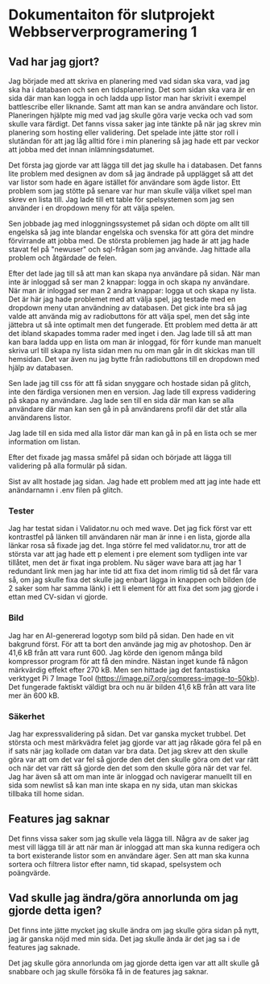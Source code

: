 # Dokumentaiton för slutprojekt Webbserverprogramering 1

## Vad har jag gjort?
Jag började med att skriva en planering med vad sidan ska vara, vad jag ska ha i databasen och sen en tidsplanering. Det som sidan ska vara är en sida där man kan logga in och ladda upp listor man har skrivit i exempel battlescribe eller liknande. Samt att man kan se andra användare och listor. Planeringen hjälpte mig med vad jag skulle göra varje vecka och vad som skulle vara färdigt. Det fanns vissa saker jag inte tänkte på när jag skrev min planering som hosting eller validering. Det spelade inte jätte stor roll i slutändan för att jag låg alltid före i min planering så jag hade ett par veckor att jobba med det innan inlämningsdatumet. 

Det första jag gjorde var att lägga till det jag skulle ha i databasen. Det fanns lite problem med designen av dom så jag ändrade på upplägget så att det var listor som hade en ägare istället för användare som ägde listor. Ett problem som jag stötte på senare var hur man skulle välja vilket spel man skrev en lista till. Jag lade till ett table för spelsystemen som jag sen använder i en dropdown meny för att välja spelen.

Sen jobbade jag med inloggningssystemet på sidan och döpte om allt till engelska så jag inte blandar engelska och svenska för att göra det mindre förvirrande att jobba med. De största problemen jag hade är att jag hade stavat fel på "newuser" och sql-frågan som jag använde. Jag hittade alla problem och åtgärdade de felen. 

Efter det lade jag till så att man kan skapa nya användare på sidan. När man inte är inloggad så ser man 2 knappar: logga in och skapa ny användare. När man är inloggad ser man 2 andra knappar: logga ut och skapa ny lista. Det är här jag hade problemet med att välja spel, jag testade med en dropdown meny utan användning av databasen. Det gick inte bra så jag valde att använda mig av radiobuttons för att välja spel, men det såg inte jättebra ut så inte optimalt men det fungerade. Ett problem med detta är att det ibland skapades tomma rader med inget i den. Jag lade till så att man kan bara ladda upp en lista om man är inloggad, för förr kunde man manuelt skriva url till skapa ny lista sidan men nu om man går in dit skickas man till hemsidan. Det var även nu jag bytte från radiobuttons till en dropdown med hjälp av databasen. 

Sen lade jag till css för att få sidan snyggare och hostade sidan på glitch, inte den färdiga versionen men en version. Jag lade till express vadidering på skapa ny användare. Jag lade sen till en sida där man kan se alla användare där man kan sen gå in på användarens profil där det står alla användarens listor. 

Jag lade till en sida med alla listor där man kan gå in på en lista och se mer information om listan. 

Efter det fixade jag massa småfel på sidan och började att lägga till validering på alla formulär på sidan.

Sist av allt hostade jag sidan. Jag hade ett problem med att jag inte hade ett anändarnamn i .env filen på glitch.

### Tester
Jag har testat sidan i Validator.nu och med wave. Det jag fick först var ett kontrastfel på länken till användaren när man är inne i en lista, gjorde alla länkar rosa så fixade jag det. Inga större fel med validator.nu, tror att de största var att jag hade ett p element i pre element som tydligen inte var tillåtet, men det är fixat inga problem. Nu säger wave bara att jag har 1 redundant link men jag har inte tid att fixa det inom rimlig tid så det får vara så, om jag skulle fixa det skulle jag enbart lägga in knappen och bilden (de 2 saker som har samma länk) i ett li element för att fixa det som jag gjorde i ettan med CV-sidan vi gjorde.

### Bild
Jag har en AI-genererad logotyp som bild på sidan. Den hade en vit bakgrund först. För att ta bort den använde jag mig av photoshop. Den är 41,6 kB från att vara runt 600. Jag körde den igenom många bild kompressor program för att få den mindre. Nästan inget kunde få någon märkvärdig effekt efter 270 kB. Men sen hittade jag det fantastiska verktyget Pi 7 Image Tool (https://image.pi7.org/compress-image-to-50kb). Det fungerade faktiskt väldigt bra och nu är bilden 41,6 kB från att vara lite mer än 600 kB.

### Säkerhet
Jag har expressvalidering på sidan. Det var ganska mycket trubbel. Det största och mest märkvädra felet jag gjorde var att jag råkade göra fel på en if sats när jag kollade om datan var bra data. Det jag skrev att den skulle göra var att om det var fel så gjorde den det den skulle göra om det var rätt och när det var rätt så gjorde den det som den skulle göra när det var fel. Jag har även så att om man inte är inloggad och navigerar manuellt till en sida som newlist så kan man inte skapa en ny sida, utan man skickas tillbaka till home sidan.

## Features jag saknar
Det finns vissa saker som jag skulle vela lägga till. Några av de saker jag mest vill lägga till är att när man är inloggad att man ska kunna redigera och ta bort existerande listor som en användare äger. Sen att man ska kunna sortera och filtrera listor efter namn, tid skapad, spelsystem och poängvärde.

## Vad skulle jag ändra/göra annorlunda om jag gjorde detta igen?
Det finns inte jätte mycket jag skulle ändra om jag skulle göra sidan på nytt, jag är ganska nöjd med min sida. Det jag skulle ända är det jag sa i de features jag saknade.

Det jag skulle göra annorlunda om jag gjorde detta igen var att allt skulle gå snabbare och jag skulle försöka få in de features jag saknar.